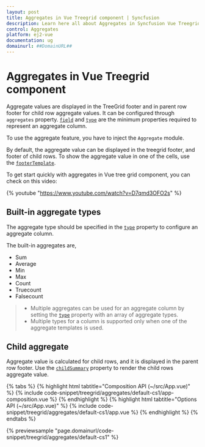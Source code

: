 ```yaml
---
layout: post
title: Aggregates in Vue Treegrid component | Syncfusion
description: Learn here all about Aggregates in Syncfusion Vue Treegrid component of Syncfusion Essential JS 2 and more.
control: Aggregates 
platform: ej2-vue
documentation: ug
domainurl: ##DomainURL##
---
```


# Aggregates in Vue Treegrid component

Aggregate values are displayed in the TreeGrid footer and in parent row footer for child row aggregate values. It can be configured through `aggregates` property. [`field`](https://ej2.syncfusion.com/vue/documentation/api/treegrid/aggregateColumnModel/#field) and [`type`](https://ej2.syncfusion.com/vue/documentation/api/treegrid/aggregateColumnModel/#type) are the minimum properties required to represent an aggregate column.

To use the aggregate feature, you have to inject the `Aggregate` module.

By default, the aggregate value can be displayed in the treegrid footer, and footer of child rows. To show the aggregate value in one of the cells, use the [`footerTemplate`](https://ej2.syncfusion.com/vue/documentation/api/treegrid/aggregateColumnModel/#footertemplate).

To get start quickly with aggregates in Vue tree grid component, you can check on this video:

{% youtube "https://www.youtube.com/watch?v=D7qmd3OFO2s" %}

## Built-in aggregate types

The aggregate type should be specified in the [`type`](https://ej2.syncfusion.com/vue/documentation/api/treegrid/aggregateColumnModel/#type) property to configure an aggregate column.

The built-in aggregates are,
* Sum
* Average
* Min
* Max
* Count
* Truecount
* Falsecount

> * Multiple aggregates can be used for an aggregate column by setting the [`type`](https://ej2.syncfusion.com/vue/documentation/api/treegrid/aggregateColumnModel/#type) property
with an array of aggregate types.
> * Multiple types for a column is supported only when one of the aggregate templates is used.

## Child aggregate

Aggregate value is calculated for child rows, and it is displayed in the parent row footer. Use the [`childSummary`](https://ej2.syncfusion.com/vue/documentation/api/treegrid/aggregateRowModel/#showchildsummary) property to render the child rows aggregate value.

{% tabs %}
{% highlight html tabtitle="Composition API (~/src/App.vue)" %}
{% include code-snippet/treegrid/aggregates/default-cs1/app-composition.vue %}
{% endhighlight %}
{% highlight html tabtitle="Options API (~/src/App.vue)" %}
{% include code-snippet/treegrid/aggregates/default-cs1/app.vue %}
{% endhighlight %}
{% endtabs %}
        
{% previewsample "page.domainurl/code-snippet/treegrid/aggregates/default-cs1" %}